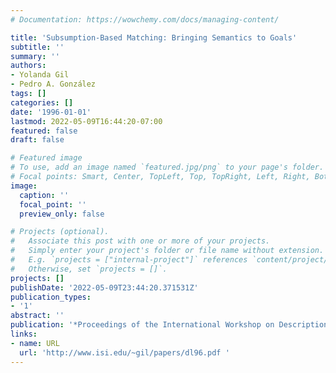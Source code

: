 ```yaml
---
# Documentation: https://wowchemy.com/docs/managing-content/

title: 'Subsumption-Based Matching: Bringing Semantics to Goals'
subtitle: ''
summary: ''
authors:
- Yolanda Gil
- Pedro A. González
tags: []
categories: []
date: '1996-01-01'
lastmod: 2022-05-09T16:44:20-07:00
featured: false
draft: false

# Featured image
# To use, add an image named `featured.jpg/png` to your page's folder.
# Focal points: Smart, Center, TopLeft, Top, TopRight, Left, Right, BottomLeft, Bottom, BottomRight.
image:
  caption: ''
  focal_point: ''
  preview_only: false

# Projects (optional).
#   Associate this post with one or more of your projects.
#   Simply enter your project's folder or file name without extension.
#   E.g. `projects = ["internal-project"]` references `content/project/deep-learning/index.md`.
#   Otherwise, set `projects = []`.
projects: []
publishDate: '2022-05-09T23:44:20.371531Z'
publication_types:
- '1'
abstract: ''
publication: '*Proceedings of the International Workshop on Description Logics (DL)*'
links:
- name: URL
  url: 'http://www.isi.edu/~gil/papers/dl96.pdf '
---
```

